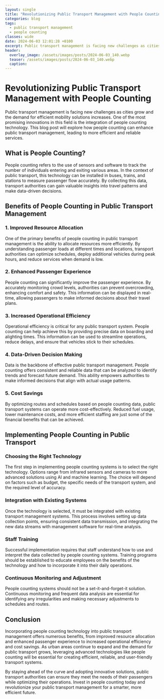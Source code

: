 ```yaml
---
layout: single
title: "Revolutionizing Public Transport Management with People Counting"
categories: blog
tags:
  - public transport management
  - people counting
classes: wide
date: 2024-06-03 12:01:28 +0100
excerpt: Public transport management is facing new challenges as cities grow and the demand for efficient mobility solutions increases. One of the most promising inn...
header:
  overlay_image: /assets/images/posts/2024-06-03_140.webp
  teaser: /assets/images/posts/2024-06-03_140.webp
  caption: 
---
```

  
# Revolutionizing Public Transport Management with People Counting

Public transport management is facing new challenges as cities grow and the demand for efficient mobility solutions increases. One of the most promising innovations in this field is the integration of people counting technology. This blog post will explore how people counting can enhance public transport management, leading to more efficient and reliable services.

## What is People Counting?

People counting refers to the use of sensors and software to track the number of individuals entering and exiting various areas. In the context of public transport, this technology can be installed in buses, trains, and stations to measure passenger flow accurately. By collecting this data, transport authorities can gain valuable insights into travel patterns and make data-driven decisions.

## Benefits of People Counting in Public Transport Management

### 1. Improved Resource Allocation
One of the primary benefits of people counting in public transport management is the ability to allocate resources more efficiently. By understanding passenger loads at different times and locations, transport authorities can optimize schedules, deploy additional vehicles during peak hours, and reduce services when demand is low.

### 2. Enhanced Passenger Experience
People counting can significantly improve the passenger experience. By accurately monitoring crowd levels, authorities can prevent overcrowding, enhancing comfort and safety. This information can be displayed in real-time, allowing passengers to make informed decisions about their travel plans.

### 3. Increased Operational Efficiency
Operational efficiency is critical for any public transport system. People counting can help achieve this by providing precise data on boarding and alighting times. This information can be used to streamline operations, reduce delays, and ensure that vehicles stick to their schedules.

### 4. Data-Driven Decision Making
Data is the backbone of effective public transport management. People counting offers consistent and reliable data that can be analyzed to identify trends and forecast future demand. This ability empowers authorities to make informed decisions that align with actual usage patterns.

### 5. Cost Savings
By optimizing routes and schedules based on people counting data, public transport systems can operate more cost-effectively. Reduced fuel usage, lower maintenance costs, and more efficient staffing are just some of the financial benefits that can be achieved.

## Implementing People Counting in Public Transport

### Choosing the Right Technology
The first step in implementing people counting systems is to select the right technology. Options range from infrared sensors and cameras to more advanced solutions using AI and machine learning. The choice will depend on factors such as budget, the specific needs of the transport system, and the required level of accuracy.

### Integration with Existing Systems
Once the technology is selected, it must be integrated with existing transport management systems. This process involves setting up data collection points, ensuring consistent data transmission, and integrating the new data streams with management software for real-time analysis.

### Staff Training
Successful implementation requires that staff understand how to use and interpret the data collected by people counting systems. Training programs should be established to educate employees on the benefits of the technology and how to incorporate it into their daily operations.

### Continuous Monitoring and Adjustment
People counting systems should not be a set-it-and-forget-it solution. Continuous monitoring and frequent data analysis are essential for identifying any irregularities and making necessary adjustments to schedules and routes.

## Conclusion

Incorporating people counting technology into public transport management offers numerous benefits, from improved resource allocation and enhanced passenger experience to increased operational efficiency and cost savings. As urban areas continue to expand and the demand for public transport grows, leveraging advanced technologies like people counting will be essential for creating efficient, reliable, and user-friendly transport systems.

By staying ahead of the curve and adopting innovative solutions, public transport authorities can ensure they meet the needs of their passengers while optimizing their operations. Invest in people counting today and revolutionize your public transport management for a smarter, more efficient future.